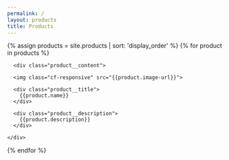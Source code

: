```yaml
---
permalink: /
layout: products
title: Products
---
```


{% assign products = site.products | sort: 'display_order' %}
{% for product in products %}
<div class="product {% if product.cell_layout == "small" %}product--small{% endif %}">

  <div class="product__container">

      <div class="product__content">

      <img class="cf-responsive" src="{{product.image-url}}">

      <div class="product__title">
        {{product.name}}
      </div>

      <div class="product__description">
        {{product.description}}
      </div>

    </div>

  </div>

</div>
{% endfor %}
